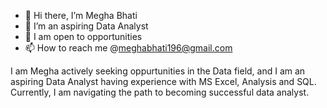 


- 👋 Hi there, I’m Megha Bhati
- 👀 I’m an aspiring Data Analyst
- 🌱 I am open to opportunities
- 📫 How to reach me @meghabhati196@gmail.com


I am Megha actively seeking oppurtunities in the Data field, and I am an aspiring Data Analyst having experience with MS Excel, Analysis and SQL. 
Currently, I am navigating the path to becoming successful data analyst.


<!---
MeghaBhati7/MeghaBhati7 is a ✨ special ✨ repository because its `README.md` (this file) appears on your GitHub profile.
You can click the Preview link to take a look at your changes.
--->

